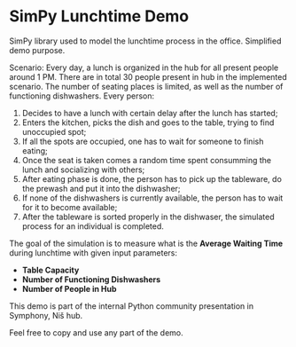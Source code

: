 # SimPy Lunchtime Demo
SimPy library used to model the lunchtime process in the office. Simplified demo purpose.

Scenario: Every day, a lunch is organized in the hub for all present people around 1 PM. There are in total 30 people present in hub in the implemented scenario. The number of seating places is limited, as well as the number of functioning dishwashers. 
Every person:
1. Decides to have a lunch with certain delay after the lunch has started;
2. Enters the kitchen, picks the dish and goes to the table, trying to find unoccupied spot;
3. If all the spots are occupied, one has to wait for someone to finish eating;
4. Once the seat is taken comes a random time spent consumming the lunch and socializing with others;
5. After eating phase is done, the person has to pick up the tableware, do the prewash and put it into the dishwasher;
6. If none of the dishwashers is currently available, the person has to wait for it to become available;
7. After the tableware is sorted properly in the dishwaser, the simulated process for an individual is completed.

The goal of the simulation is to measure what is the **Average Waiting Time** during lunchtime with given input parameters:
- **Table Capacity**
- **Number of Functioning Dishwashers**
- **Number of People in Hub**

This demo is part of the internal Python community presentation in Symphony, Niš hub. 

Feel free to copy and use any part of the demo.
